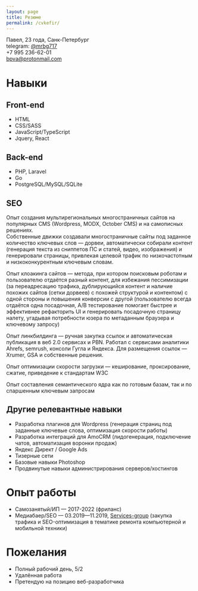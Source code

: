 ```yaml
---
layout: page
title: Резюме
permalink: /cvkefir/
---
```


Павел, 23 года, Санк-Петербург  
telegram: [@mrbg717](https://t.me/mrbg717)  
+7 995 236-62-01  
bpva@protonmail.com

# Навыки

## Front-end
* HTML
* CSS/SASS
* JavaScript/TypeScript
* Jquery, React

## Back-end
* PHP, Laravel
* Go
* PostgreSQL/MySQL/SQLite

## SEO
Опыт создания мультирегиональных многостраничных сайтов на популярных CMS (Wordpress, MODX, October CMS) и на самописных решениях.  
Собственные движки создавали многостраничные сайты под заданное количество ключевых слов — дорвеи, автоматически собирали контент (генерация текста из сниппетов ПС и статей, видео, изображения) и генерировали страницы, привлекая целевой трафик по низкочастотным и низкоконкурентным ключевым словам.  

Опыт клоакинга сайтов — метода, при котором поисковым роботам и пользователю отдаётся разный контент, для избежания пессимизации (за переадресацию трафика, дублирующийся контент и наличие похожих сайтов (сетки дорвеев) с похожей структурой и контентом) с одной стороны и повышения конверсии с другой (пользователю всегда отдаётся одна посадочная, A/B тестирование помогает быстрее и эффективнее рефакторить UI и генерировать посадочную страницу налету, угадывая потребности юзера по метаданным браузера и ключевому запросу)  

Опыт линкбилдинга — ручная закупка ссылок и автоматическая публикация в веб 2.0 сервисах и PBN. Работал с сервисами аналитики Ahrefs, semrush, консоли Гугла и Яндекса. Для размещения ссылок — Xrumer, GSA и собственные решения.  

Опыт оптимизации скорости загрузки — кеширование, проксирование, сжатие, приведение к стандартам W3C  

Опыт составления семантического ядра как по готовым базам, так и по спаршенным ключевым запросам  

## Другие релевантные навыки

* Разработка плагинов для Wordpress (генерация страниц под заданные ключевые слова, оптимизация скорости работы)
* Разработка интеграций для AmoCRM (лидогенерация, подключение чатов, автоматизация воронки продаж)
* Яндекс Директ / Google Ads
* Тизерные сети
* Базовые навыки Photoshop
* Продвинутые навыки администрирования серверов/хостингов

# Опыт работы

* Самозанятый/ИП — 2017-2022 (фриланс)
* Медиабаер/SEO — 03.2019—11.2019, [Services-group](https://spb.hh.ru/employer/1874062) (закупка трафика и SEO-оптимизация в тематике ремонта компьютерной и мобильной техники)

# Пожелания

* Полный рабочий день, 5/2
* Удалённая работа
* Претендую на позицию веб-разработчика
